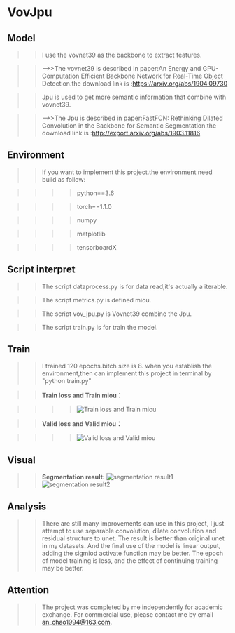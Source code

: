 # VovJpu
## Model 
>> I use the vovnet39 as the backbone to extract features.

>> -->>The vovnet39 is described in paper:An Energy and GPU-Computation Efficient Backbone Network for Real-Time Object Detection.the download link is :https://arxiv.org/abs/1904.09730

>> Jpu is used to get more semantic information that combine with vovnet39.

>> -->>The Jpu is described in paper:FastFCN: Rethinking Dilated Convolution in the Backbone for Semantic Segmentation.the download link is :http://export.arxiv.org/abs/1903.11816
## Environment
>> If you want to implement this project.the environment need build as follow:

>>>> python==3.6 

>>>> torch==1.1.0

>>>> numpy

>>>> matplotlib

>>>> tensorboardX

## Script interpret

>> The script dataprocess.py is for data read,it's actually a iterable.

>> The script metrics.py is defined miou.

>> The script vov_jpu.py is Vovnet39 combine the Jpu.

>> The script train.py is for train the model.

## Train 
>> I trained 120 epochs.bitch size is 8.
>> when you establish the environment,then can implement this project in terminal by "python train.py"

>> **Train loss and Train miou：**

>>>> ![Train loss and Train miou](images/1.png)

>> **Valid loss and Valid miou：**

>>>> ![Valid loss and Valid miou](images/2.png)

## Visual
>> **Segmentation result:**
![segmentation result1](save_visual/1.jpg)
![segmentation result2](save_visual/2.jpg)

## Analysis
>> There are still many improvements can use in this project, I just attempt to use separable convolution, dilate convolution and residual structure to unet. The result is better than original unet in my datasets. And the final use of the model is linear output, adding the sigmiod activate function may be better. The epoch of model training is less, and the effect of continuing training may be better.

## Attention
>> The project was completed by me independently for academic exchange. For commercial use, please contact me by email an_chao1994@163.com.
